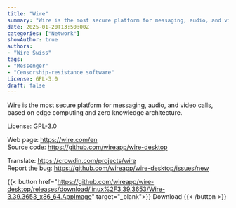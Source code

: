 ```yaml
---
title: "Wire"
summary: "Wire is the most secure platform for messaging, audio, and video calls, based on edge computing and zero knowledge architecture."
date: 2025-01-20T13:50:00Z
categories: ["Network"]
showAuthor: true
authors:
- "Wire Swiss"
tags: 
- "Messenger"
- "Censorship-resistance software"
License: GPL-3.0
draft: false
---
```


Wire is the most secure platform for messaging, audio, and video calls, based on edge computing and zero knowledge architecture.

License: GPL-3.0

Web page: <https://wire.com/en>  
Source code: <https://github.com/wireapp/wire-desktop>

Translate: <https://crowdin.com/projects/wire>  
Report the bug: <https://github.com/wireapp/wire-desktop/issues/new>  

{{< button href="https://github.com/wireapp/wire-desktop/releases/download/linux%2F3.39.3653/Wire-3.39.3653_x86_64.AppImage" target="_blank">}}
Download
{{< /button >}}
